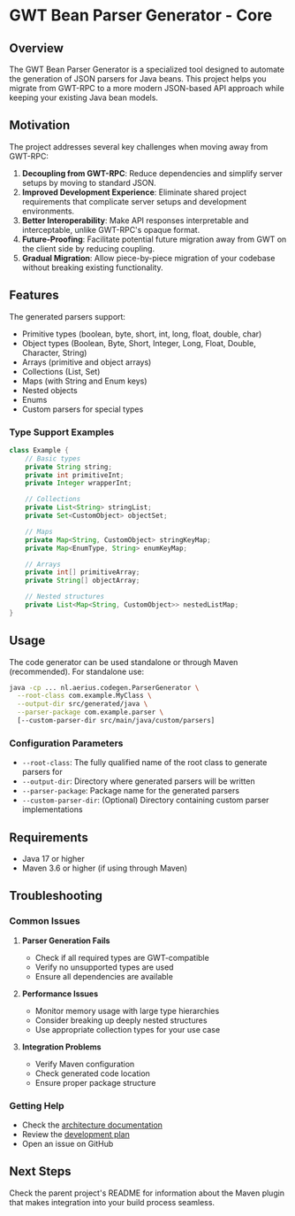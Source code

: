 # GWT Bean Parser Generator - Core

## Overview

The GWT Bean Parser Generator is a specialized tool designed to automate the generation of JSON parsers for Java beans. This project helps you migrate from GWT-RPC to a more modern JSON-based API approach while keeping your existing Java bean models.

## Motivation

The project addresses several key challenges when moving away from GWT-RPC:

1. **Decoupling from GWT-RPC**: Reduce dependencies and simplify server setups by moving to standard JSON.
2. **Improved Development Experience**: Eliminate shared project requirements that complicate server setups and development environments.
3. **Better Interoperability**: Make API responses interpretable and interceptable, unlike GWT-RPC's opaque format.
4. **Future-Proofing**: Facilitate potential future migration away from GWT on the client side by reducing coupling.
5. **Gradual Migration**: Allow piece-by-piece migration of your codebase without breaking existing functionality.

## Features

The generated parsers support:

- Primitive types (boolean, byte, short, int, long, float, double, char)
- Object types (Boolean, Byte, Short, Integer, Long, Float, Double, Character, String)
- Arrays (primitive and object arrays)
- Collections (List, Set)
- Maps (with String and Enum keys)
- Nested objects
- Enums
- Custom parsers for special types

### Type Support Examples

```java
class Example {
    // Basic types
    private String string;
    private int primitiveInt;
    private Integer wrapperInt;

    // Collections
    private List<String> stringList;
    private Set<CustomObject> objectSet;

    // Maps
    private Map<String, CustomObject> stringKeyMap;
    private Map<EnumType, String> enumKeyMap;

    // Arrays
    private int[] primitiveArray;
    private String[] objectArray;

    // Nested structures
    private List<Map<String, CustomObject>> nestedListMap;
}
```

## Usage

The code generator can be used standalone or through Maven (recommended). For standalone use:

```bash
java -cp ... nl.aerius.codegen.ParserGenerator \
  --root-class com.example.MyClass \
  --output-dir src/generated/java \
  --parser-package com.example.parser \
  [--custom-parser-dir src/main/java/custom/parsers]
```

### Configuration Parameters

- `--root-class`: The fully qualified name of the root class to generate parsers for
- `--output-dir`: Directory where generated parsers will be written
- `--parser-package`: Package name for the generated parsers
- `--custom-parser-dir`: (Optional) Directory containing custom parser implementations

## Requirements

- Java 17 or higher
- Maven 3.6 or higher (if using through Maven)

## Troubleshooting

### Common Issues

1. **Parser Generation Fails**

   - Check if all required types are GWT-compatible
   - Verify no unsupported types are used
   - Ensure all dependencies are available

2. **Performance Issues**

   - Monitor memory usage with large type hierarchies
   - Consider breaking up deeply nested structures
   - Use appropriate collection types for your use case

3. **Integration Problems**
   - Verify Maven configuration
   - Check generated code location
   - Ensure proper package structure

### Getting Help

- Check the [architecture documentation](architecture.md)
- Review the [development plan](development-plan.md)
- Open an issue on GitHub

## Next Steps

Check the parent project's README for information about the Maven plugin that makes integration into your build process seamless.
